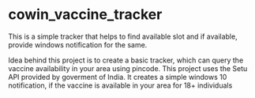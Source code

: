 # cowin_vaccine_tracker
This is a simple tracker that helps to find available slot and if available, provide windows notification for the same.


Idea behind this project is to create a basic tracker, which can query the vaccine availability in your area using pincode.
This project uses the Setu API provided by goverment of India. 
It creates a simple windows 10 notification, if the vaccine is available in your area for 18+ individuals
